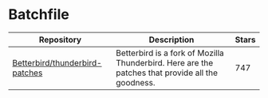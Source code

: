 # Batchfile

| Repository                                                                          | Description                                                                                      | Stars |
| ----------------------------------------------------------------------------------- | ------------------------------------------------------------------------------------------------ | ----- |
| [Betterbird/thunderbird-patches](https://github.com/Betterbird/thunderbird-patches) | Betterbird is a fork of Mozilla Thunderbird. Here are the patches that provide all the goodness. | 747   |
